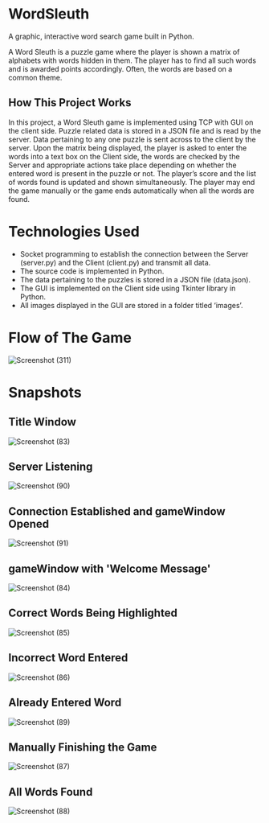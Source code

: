# WordSleuth
A graphic, interactive word search game built in Python.

A Word Sleuth is a puzzle game where the player is shown a matrix of alphabets with words hidden in them. The player has to find all such words and is awarded points accordingly. Often, the words are based on a common theme.

## How This Project Works
In this project, a Word Sleuth game is implemented using TCP with GUI on the client side. Puzzle related data is stored in a JSON file and is read by the server. Data pertaining to any one puzzle is sent across to the client by the server. Upon the matrix being displayed, the player is asked to enter the words into a text box on the Client side, the words are checked by the Server and appropriate actions take place depending on whether the entered word is present in the puzzle or not. The player’s score and the list of words found is updated and shown simultaneously. The player may end the game manually or the game ends automatically when all the words are found.

# Technologies Used
 - Socket programming to establish the connection between the Server (server.py) and the Client (client.py) and transmit all data.
 - The source code is implemented in Python.
 - The data pertaining to the puzzles is stored in a JSON file (data.json).
 - The GUI is implemented on the Client side using Tkinter library in Python.
 - All images displayed in the GUI are stored in a folder titled ‘images’.

# Flow of The Game
![Screenshot (311)](https://user-images.githubusercontent.com/69978576/160856177-e84893d2-9346-468a-aa21-4dd5aa6dbebe.png)

# Snapshots
## Title Window
![Screenshot (83)](https://user-images.githubusercontent.com/69978576/160857665-84f62170-8e5e-4ad2-8753-3ae7610aa7c8.png)


## Server Listening
![Screenshot (90)](https://user-images.githubusercontent.com/69978576/160857754-2dbb4285-b035-48aa-90fd-642aeee20ac8.png)


## Connection Established and gameWindow Opened
![Screenshot (91)](https://user-images.githubusercontent.com/69978576/160857823-13fd4ec2-7177-4ac3-96aa-d53d717d0b6c.png)


## gameWindow with 'Welcome Message'
![Screenshot (84)](https://user-images.githubusercontent.com/69978576/160857920-3ffb1096-8180-4e8b-b103-1f5e4511472b.png)


## Correct Words Being Highlighted
![Screenshot (85)](https://user-images.githubusercontent.com/69978576/160857953-bdb0b83b-1f46-49cb-86ab-7c951aaaecf9.png)


## Incorrect Word Entered
![Screenshot (86)](https://user-images.githubusercontent.com/69978576/160857991-70398f04-8116-4b6c-bc92-208618b9b4de.png)


## Already Entered Word
![Screenshot (89)](https://user-images.githubusercontent.com/69978576/160858699-66105a6a-f05e-492b-bc03-8be710cc8fa8.png)


## Manually Finishing the Game
![Screenshot (87)](https://user-images.githubusercontent.com/69978576/160858817-83fb7c49-9ed9-4fe9-8272-da93623b0d4c.png)


## All Words Found
![Screenshot (88)](https://user-images.githubusercontent.com/69978576/160859049-42180444-7d2c-41fb-ba72-9817e968a3be.png)

